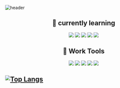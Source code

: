 
  ![header](https://capsule-render.vercel.app/api?type=soft&color=778899&height=150&section=center&text=👋%20Hi%20I'm%20yuri&fontSize=50&fontcolor=191970)
  <div align="center"><h2>🌱 currently learning</h2></div>
  <div align="center"> 
       <img src="https://img.shields.io/badge/C-A8B9CC?style=flat&logo=C&logoColor=white"/> <img src="https://img.shields.io/badge/HTML-E34F26?    style=flat&logo=HTML5&logoColor=white"/> <img src="https://img.shields.io/badge/Javascript-F7DF1E?style=flat&logo=Javascript&logoColor=white"/> <img src="https://img.shields.io/badge/C++-00599C?style=flat&logo=C%2B%2B&logoColor=white"/> <img src="https://img.shields.io/badge/CSS-1572B6?style=flat&logo=CSS3&logoColor=white"/>
  </div>

<div align="center"><h2>🔧 Work Tools</h2>
   <img src="https://img.shields.io/badge/Visual Studio-5C2D91?style=flat&logo=Visual Studio&logoColor=white"/> <img src="https://img.shields.io/badge/Visual Studio Code-007ACC?style=flat&logo=Visual Studio Code&logoColor=white"/> <img src="https://img.shields.io/badge/Eclipse-2C2255?style=flat&logo=Eclipse IDE&logoColor=white"/> <img src="https://img.shields.io/badge/MySQL-4479A1?style=flat&logo=MySQL&logoColor=white"/> <img src="https://img.shields.io/badge/Apache Tomcat-F8DC75?style=flat&logo=Apache Tomcat&logoColor=black"/>
  </div>
  
  ## [![Top Langs](https://github-readme-stats.vercel.app/api/top-langs/?username=songyuri)](https://github.com/songyuri/github-readme-stats)

